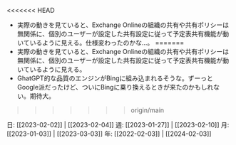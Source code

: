 <<<<<<< HEAD
- 実際の動きを見ていると、Exchange Onlineの組織の共有や共有ポリシーは無関係に、個別のユーザーが設定した共有設定に従って予定表共有機能が動いているように見える。仕様変わったのかな…。
=======
- 実際の動きを見ていると、Exchange Onlineの組織の共有や共有ポリシーは無関係に、個別のユーザーが設定した共有設定に従って予定表共有機能が動いているように見える。
- GhatGPT的な品質のエンジンがBingに組み込まれるそうな。ずーっとGoogle派だったけど、ついにBingに乗り換えるときが来たのかもしれない。期待大。
>>>>>>> origin/main

日: [[2023-02-02]] | [[2023-02-04]]
週: [[2023-01-27]] | [[2023-02-10]]
月: [[2023-01-03]] | [[2023-03-03]]
年: [[2022-02-03]] | [[2024-02-03]]